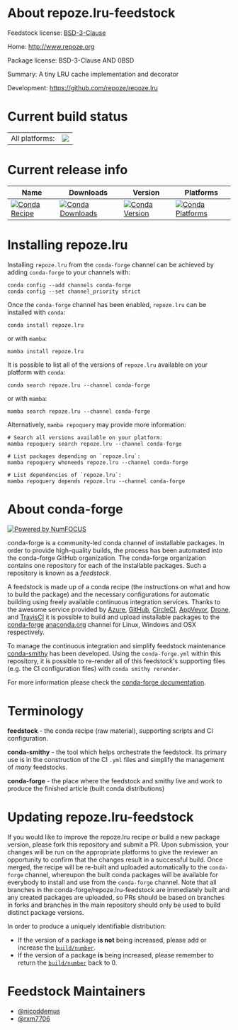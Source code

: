 About repoze.lru-feedstock
==========================

Feedstock license: [BSD-3-Clause](https://github.com/conda-forge/repoze.lru-feedstock/blob/main/LICENSE.txt)

Home: http://www.repoze.org

Package license: BSD-3-Clause AND 0BSD

Summary: A tiny LRU cache implementation and decorator

Development: https://github.com/repoze/repoze.lru

Current build status
====================


<table><tr><td>All platforms:</td>
    <td>
      <a href="https://dev.azure.com/conda-forge/feedstock-builds/_build/latest?definitionId=2316&branchName=main">
        <img src="https://dev.azure.com/conda-forge/feedstock-builds/_apis/build/status/repoze.lru-feedstock?branchName=main">
      </a>
    </td>
  </tr>
</table>

Current release info
====================

| Name | Downloads | Version | Platforms |
| --- | --- | --- | --- |
| [![Conda Recipe](https://img.shields.io/badge/recipe-repoze.lru-green.svg)](https://anaconda.org/conda-forge/repoze.lru) | [![Conda Downloads](https://img.shields.io/conda/dn/conda-forge/repoze.lru.svg)](https://anaconda.org/conda-forge/repoze.lru) | [![Conda Version](https://img.shields.io/conda/vn/conda-forge/repoze.lru.svg)](https://anaconda.org/conda-forge/repoze.lru) | [![Conda Platforms](https://img.shields.io/conda/pn/conda-forge/repoze.lru.svg)](https://anaconda.org/conda-forge/repoze.lru) |

Installing repoze.lru
=====================

Installing `repoze.lru` from the `conda-forge` channel can be achieved by adding `conda-forge` to your channels with:

```
conda config --add channels conda-forge
conda config --set channel_priority strict
```

Once the `conda-forge` channel has been enabled, `repoze.lru` can be installed with `conda`:

```
conda install repoze.lru
```

or with `mamba`:

```
mamba install repoze.lru
```

It is possible to list all of the versions of `repoze.lru` available on your platform with `conda`:

```
conda search repoze.lru --channel conda-forge
```

or with `mamba`:

```
mamba search repoze.lru --channel conda-forge
```

Alternatively, `mamba repoquery` may provide more information:

```
# Search all versions available on your platform:
mamba repoquery search repoze.lru --channel conda-forge

# List packages depending on `repoze.lru`:
mamba repoquery whoneeds repoze.lru --channel conda-forge

# List dependencies of `repoze.lru`:
mamba repoquery depends repoze.lru --channel conda-forge
```


About conda-forge
=================

[![Powered by
NumFOCUS](https://img.shields.io/badge/powered%20by-NumFOCUS-orange.svg?style=flat&colorA=E1523D&colorB=007D8A)](https://numfocus.org)

conda-forge is a community-led conda channel of installable packages.
In order to provide high-quality builds, the process has been automated into the
conda-forge GitHub organization. The conda-forge organization contains one repository
for each of the installable packages. Such a repository is known as a *feedstock*.

A feedstock is made up of a conda recipe (the instructions on what and how to build
the package) and the necessary configurations for automatic building using freely
available continuous integration services. Thanks to the awesome service provided by
[Azure](https://azure.microsoft.com/en-us/services/devops/), [GitHub](https://github.com/),
[CircleCI](https://circleci.com/), [AppVeyor](https://www.appveyor.com/),
[Drone](https://cloud.drone.io/welcome), and [TravisCI](https://travis-ci.com/)
it is possible to build and upload installable packages to the
[conda-forge](https://anaconda.org/conda-forge) [anaconda.org](https://anaconda.org/)
channel for Linux, Windows and OSX respectively.

To manage the continuous integration and simplify feedstock maintenance
[conda-smithy](https://github.com/conda-forge/conda-smithy) has been developed.
Using the ``conda-forge.yml`` within this repository, it is possible to re-render all of
this feedstock's supporting files (e.g. the CI configuration files) with ``conda smithy rerender``.

For more information please check the [conda-forge documentation](https://conda-forge.org/docs/).

Terminology
===========

**feedstock** - the conda recipe (raw material), supporting scripts and CI configuration.

**conda-smithy** - the tool which helps orchestrate the feedstock.
                   Its primary use is in the construction of the CI ``.yml`` files
                   and simplify the management of *many* feedstocks.

**conda-forge** - the place where the feedstock and smithy live and work to
                  produce the finished article (built conda distributions)


Updating repoze.lru-feedstock
=============================

If you would like to improve the repoze.lru recipe or build a new
package version, please fork this repository and submit a PR. Upon submission,
your changes will be run on the appropriate platforms to give the reviewer an
opportunity to confirm that the changes result in a successful build. Once
merged, the recipe will be re-built and uploaded automatically to the
`conda-forge` channel, whereupon the built conda packages will be available for
everybody to install and use from the `conda-forge` channel.
Note that all branches in the conda-forge/repoze.lru-feedstock are
immediately built and any created packages are uploaded, so PRs should be based
on branches in forks and branches in the main repository should only be used to
build distinct package versions.

In order to produce a uniquely identifiable distribution:
 * If the version of a package **is not** being increased, please add or increase
   the [``build/number``](https://docs.conda.io/projects/conda-build/en/latest/resources/define-metadata.html#build-number-and-string).
 * If the version of a package **is** being increased, please remember to return
   the [``build/number``](https://docs.conda.io/projects/conda-build/en/latest/resources/define-metadata.html#build-number-and-string)
   back to 0.

Feedstock Maintainers
=====================

* [@nicoddemus](https://github.com/nicoddemus/)
* [@rxm7706](https://github.com/rxm7706/)


